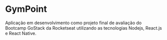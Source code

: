 # GymPoint
Aplicação em desenvolvimento como projeto final de avaliação do Bootcamp GoStack da Rocketseat utilizando as tecnologias Nodejs, React.js e React Native.
